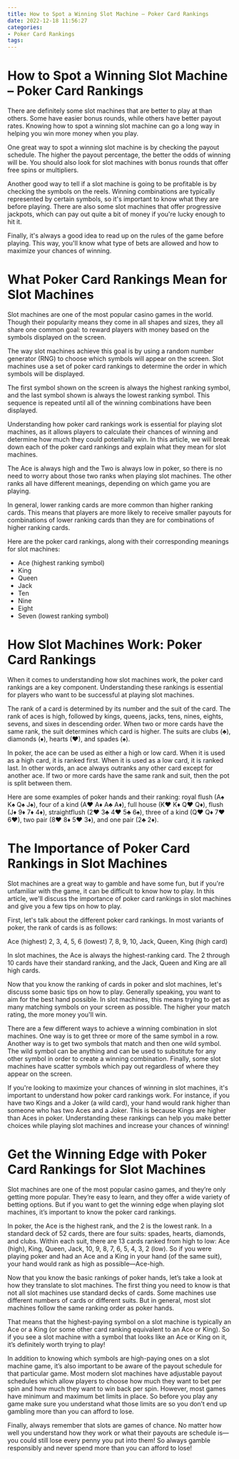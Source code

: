 ```yaml
---
title: How to Spot a Winning Slot Machine – Poker Card Rankings
date: 2022-12-18 11:56:27
categories:
- Poker Card Rankings
tags:
---
```



#  How to Spot a Winning Slot Machine – Poker Card Rankings

There are definitely some slot machines that are better to play at than others. Some have easier bonus rounds, while others have better payout rates. Knowing how to spot a winning slot machine can go a long way in helping you win more money when you play.

One great way to spot a winning slot machine is by checking the payout schedule. The higher the payout percentage, the better the odds of winning will be. You should also look for slot machines with bonus rounds that offer free spins or multipliers.

Another good way to tell if a slot machine is going to be profitable is by checking the symbols on the reels. Winning combinations are typically represented by certain symbols, so it's important to know what they are before playing. There are also some slot machines that offer progressive jackpots, which can pay out quite a bit of money if you're lucky enough to hit it.

Finally, it's always a good idea to read up on the rules of the game before playing. This way, you'll know what type of bets are allowed and how to maximize your chances of winning.

#  What Poker Card Rankings Mean for Slot Machines

Slot machines are one of the most popular casino games in the world. Though their popularity means they come in all shapes and sizes, they all share one common goal: to reward players with money based on the symbols displayed on the screen. 

The way slot machines achieve this goal is by using a random number generator (RNG) to choose which symbols will appear on the screen. Slot machines use a set of poker card rankings to determine the order in which symbols will be displayed. 

The first symbol shown on the screen is always the highest ranking symbol, and the last symbol shown is always the lowest ranking symbol. This sequence is repeated until all of the winning combinations have been displayed. 

 Understanding how poker card rankings work is essential for playing slot machines, as it allows players to calculate their chances of winning and determine how much they could potentially win. In this article, we will break down each of the poker card rankings and explain what they mean for slot machines. 

The Ace is always high and the Two is always low in poker, so there is no need to worry about those two ranks when playing slot machines. The other ranks all have different meanings, depending on which game you are playing. 

In general, lower ranking cards are more common than higher ranking cards. This means that players are more likely to receive smaller payouts for combinations of lower ranking cards than they are for combinations of higher ranking cards. 

Here are the poker card rankings, along with their corresponding meanings for slot machines:
 
- Ace (highest ranking symbol) 
- King 
- Queen 
- Jack 
- Ten 
- Nine 
- Eight 
- Seven (lowest ranking symbol)

#  How Slot Machines Work: Poker Card Rankings

When it comes to understanding how slot machines work, the poker card rankings are a key component. Understanding these rankings is essential for players who want to be successful at playing slot machines.

The rank of a card is determined by its number and the suit of the card. The rank of aces is high, followed by kings, queens, jacks, tens, nines, eights, sevens, and sixes in descending order. When two or more cards have the same rank, the suit determines which card is higher. The suits are clubs (♣), diamonds (♦), hearts (♥), and spades (♠).

In poker, the ace can be used as either a high or low card. When it is used as a high card, it is ranked first. When it is used as a low card, it is ranked last. In other words, an ace always outranks any other card except for another ace. If two or more cards have the same rank and suit, then the pot is split between them.

Here are some examples of poker hands and their ranking: royal flush (A♠ K♠ Q♠ J♠), four of a kind (A♥ A♦ A♣ A♦), full house (K♥ K♦ Q♥ Q♦), flush (J♦ 9♦ 7♦ 4♦), straightflush (2♥ 3♣ 4♥ 5♣ 6♠), three of a kind (Q♥ Q♦ 7♥ 6♥), two pair (8♥ 8♦ 5♥ 3♦), and one pair (2♣ 2♦).

#  The Importance of Poker Card Rankings in Slot Machines

Slot machines are a great way to gamble and have some fun, but if you're unfamiliar with the game, it can be difficult to know how to play. In this article, we'll discuss the importance of poker card rankings in slot machines and give you a few tips on how to play.

First, let's talk about the different poker card rankings. In most variants of poker, the rank of cards is as follows:

Ace (highest)
2, 3, 4, 5, 6 (lowest)
7, 8, 9, 10, Jack, Queen, King (high card)

In slot machines, the Ace is always the highest-ranking card. The 2 through 10 cards have their standard ranking, and the Jack, Queen and King are all high cards.

Now that you know the ranking of cards in poker and slot machines, let's discuss some basic tips on how to play. Generally speaking, you want to aim for the best hand possible. In slot machines, this means trying to get as many matching symbols on your screen as possible. The higher your match rating, the more money you'll win.

There are a few different ways to achieve a winning combination in slot machines. One way is to get three or more of the same symbol in a row. Another way is to get two symbols that match and then one wild symbol. The wild symbol can be anything and can be used to substitute for any other symbol in order to create a winning combination. Finally, some slot machines have scatter symbols which pay out regardless of where they appear on the screen.

If you're looking to maximize your chances of winning in slot machines, it's important to understand how poker card rankings work. For instance, if you have two Kings and a Joker (a wild card), your hand would rank higher than someone who has two Aces and a Joker. This is because Kings are higher than Aces in poker. Understanding these rankings can help you make better choices while playing slot machines and increase your chances of winning!

#  Get the Winning Edge with Poker Card Rankings for Slot Machines

Slot machines are one of the most popular casino games, and they’re only getting more popular. They’re easy to learn, and they offer a wide variety of betting options. But if you want to get the winning edge when playing slot machines, it’s important to know the poker card rankings.

In poker, the Ace is the highest rank, and the 2 is the lowest rank. In a standard deck of 52 cards, there are four suits: spades, hearts, diamonds, and clubs. Within each suit, there are 13 cards ranked from high to low: Ace (high), King, Queen, Jack, 10, 9, 8, 7, 6, 5, 4, 3, 2 (low). So if you were playing poker and had an Ace and a King in your hand (of the same suit), your hand would rank as high as possible—Ace-high.

Now that you know the basic rankings of poker hands, let’s take a look at how they translate to slot machines. The first thing you need to know is that not all slot machines use standard decks of cards. Some machines use different numbers of cards or different suits. But in general, most slot machines follow the same ranking order as poker hands.

That means that the highest-paying symbol on a slot machine is typically an Ace or a King (or some other card ranking equivalent to an Ace or King). So if you see a slot machine with a symbol that looks like an Ace or King on it, it’s definitely worth trying to play!

In addition to knowing which symbols are high-paying ones on a slot machine game, it’s also important to be aware of the payout schedule for that particular game. Most modern slot machines have adjustable payout schedules which allow players to choose how much they want to bet per spin and how much they want to win back per spin. However, most games have minimum and maximum bet limits in place. So before you play any game make sure you understand what those limits are so you don’t end up gambling more than you can afford to lose.

Finally, always remember that slots are games of chance. No matter how well you understand how they work or what their payouts are schedule is—you could still lose every penny you put into them! So always gamble responsibly and never spend more than you can afford to lose!